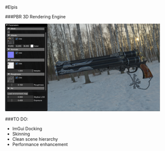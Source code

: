 #Elpis

###PBR 3D Rendering Engine

![Screenshot](res/Elpis_Capture.png)

###TO DO:  
- ImGui Docking 
- Skinning  
- Clean scene hierarchy 
- Performance enhancement